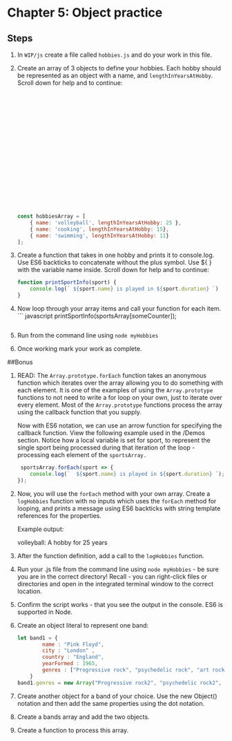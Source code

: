 # Chapter 5: Object practice

## Steps
 
1. In `WIP/js` create a file called `hobbies.js` and do your work in this file. 
 
1. Create an array of 3 objects to define your hobbies. Each hobby should be represented as an object with a name, and `lengthInYearsAtHobby`. Scroll down for help and to continue:

    ``` javascript




















    const hobbiesArray = [
        { name: 'volleyball', lengthInYearsAtHobby: 25 },
        { name: 'cooking', lengthInYearsAtHobby: 15},
        { name: 'swimming', lengthInYearsAtHobby: 11}
    ];
    ```            

1. Create a function that takes in one hobby and prints it to console.log. Use ES6 backticks to concatenate without the plus symbol.  Use ${ }  with the variable name inside. Scroll down for help and to continue:

    ``` javascript
    function printSportInfo(sport) {
        console.log(` ${sport.name} is played in ${sport.duration} `)
    }
    ```

1. Now loop through your array items and call your function for each item.     ``` javascript
        printSportInfo(sportsArray[someCounter]);
    ```

1. Run from the command line using `node myHobbies`

1. Once working mark your work as complete.

##Bonus

1. READ: The `Array.prototype.forEach` function takes an anonymous function which iterates over the array allowing you to do something with each element. It is one of the examples of using the `Array.prototype` functions to not need to write a for loop on your own, just to iterate over every element. Most of the `Array.prototype` functions process the array using the callback function that you supply.  

    Now with ES6 notation, we can use an arrow function for specifying the callback function. View the following example used in the /Demos section. Notice how a local variable is set for sport, to represent the single sport being processed during that iteration of the loop - processing each element of the `sportsArray.` 

    ``` javascript
     sportsArray.forEach(sport => {
        console.log(`  ${sport.name} is played in ${sport.duration} `);
    });
    ```

1. Now, you will use the `forEach` method with your own array. Create a `logHobbies` function with no inputs which uses the `forEach` method for looping, and prints a message using ES6 backticks with string template references for the properties. 

   Example output:

   volleyball: A hobby for 25 years

1. After the function definition, add a call to the `logHobbies` function.

1. Run your .js file from the command line using `node myHobbies` - be sure you are in the correct directory! Recall - you can right-click files or directories and open in the integrated terminal window to the correct location.

1. Confirm the script works - that you see the output in the console. ES6 is supported in Node.


1. Create an object literal to represent one band:
    ```javascript
    let band1 = {
            name : "Pink Floyd",
            city : "London" ,
            country : "England",
            yearFormed : 1965,
            genres : ["Progressive rock", "psychedelic rock", "art rock"]
        }
    band1.genres = new Array("Progressive rock2", "psychedelic rock2", "art rock2");
    ```

1. Create another object for a band of your choice. Use the new Object() notation and then add the same properties using the dot notation.

1. Create a bands array and add the two objects.

1. Create a function to process this array. 
